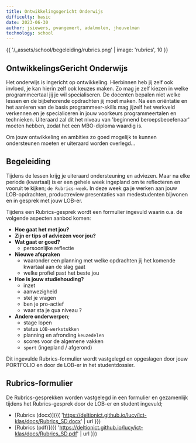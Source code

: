 ```yaml
---
title: Ontwikkelingsgericht Onderwijs
difficulty: basic
date: 2023-06-30
author: jsiewers, pvangemert, adalmolen, jheuvelman
technology: school
---
```


{{ '/_assets/school/begeleiding/rubrics.png'  | image: 'rubrics', 10 }}

## OntwikkelingsGericht Onderwijs
Het onderwijs is ingericht op ontwikkeling. Hierbinnen heb jij zelf ook invloed, 
je kan hierin zelf ook keuzes maken. Zo mag je zelf kiezen in welke programmeertaal jij je wil specialiseren.
De docenten bepalen niet welke lessen en de bijbehorende opdrachten jij moet maken. 
Na een oriëntatie en het aanleren van de basis programmeer-skills mag jijzelf het werkveld verkennen en je specialiceren 
in jouw voorkeurs programmeertalen en technieken. Uiteraard zal dit het niveau van 'beginnend beroepsbeoefenaar' moeten hebben, 
zodat het een MBO-diploma waardig is.  

Om jouw ontwikkeling en ambities zo goed mogelijk te kunnen ondersteunen moeten er uiteraard worden overlegd...

## Begeleiding
Tijdens de lessen krijg je uiteraard ondersteuning en adviezen. 
Maar na elke periode (kwartaal) is er een gehele week ingepland om te reflecteren en vooruit te kijken; `de Rubrics-week`.
In deze week ga je werken aan jouw LOB-opdrachten, productreview presentaties van medestudenten bijwonen en in gesprek met jouw LOB-er.

Tijdens een Rubrics-gesprek wordt een formulier ingevuld waarin o.a. de volgende aspecten aanbod komen:
* **Hoe gaat het met jou?**
* **Zijn er tips of adviezen voor jou?**
* **Wat gaat er goed?**
  * persoonlijke reflectie
* **Nieuwe afspraken** 
  * waaronder een planning met welke opdrachten jij het komende kwartaal aan de slag gaat
  * welke profiel past het beste jou
* **Hoe is jouw studiehouding?**
  * inzet
  * aanwezigheid
  * stel je vragen
  * ben je pro-actief
  * waar sta je qua niveau ?
* **Andere onderwerpen**;
  * stage lopen
  * status `LOB-werkstukken`
  * planning en afronding `keuzedelen`
  * scores voor de algemene vakken
  * `sport` (ingepland / afgerond)

Dit ingevulde Rubrics-formulier wordt vastgelegd en opgeslagen door jouw PORTFOLIO en door de LOB-er in het studentdossier.

## Rubrics-formulier
De Rubrics-gesprekken worden vastgelegd in een formulier en gezamenlijk tijdens het 
Rubrics-gesprek door de LOB-er en student ingevuld;
* [Rubrics (docx)]({{ 'https://deltionict.github.io/lucy/ict-klas/docs/Rubrics_SD.docx' | url }})<br>
* [Rubrics (pdf)]({{ 'https://deltionict.github.io/lucy/ict-klas/docs/Rubrics_SD.pdf' | url }})

